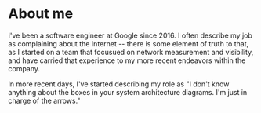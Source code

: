 # About me

I've been a software engineer at Google since 2016. I often describe my job
as complaining about the Internet -- there is some element of truth to
that, as I started on a team that focusued on network measurement and
visibility, and have carried that experience to my more recent endeavors
within the company.

In more recent days, I've started describing my role as "I don't know
anything about the boxes in your system architecture diagrams. I'm just in
charge of the arrows."
